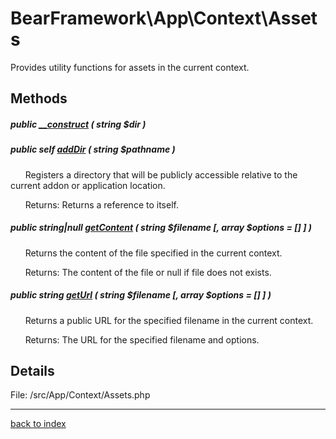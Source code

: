 # BearFramework\App\Context\Assets

Provides utility functions for assets in the current context.

## Methods

##### public [__construct](bearframework.app.context.assets.__construct.method.md) ( string $dir )

##### public self [addDir](bearframework.app.context.assets.adddir.method.md) ( string $pathname )

&nbsp;&nbsp;&nbsp;&nbsp;&nbsp;&nbsp;Registers a directory that will be publicly accessible relative to the current addon or application location.

&nbsp;&nbsp;&nbsp;&nbsp;&nbsp;&nbsp;Returns: Returns a reference to itself.

##### public string|null [getContent](bearframework.app.context.assets.getcontent.method.md) ( string $filename [, array $options = [] ] )

&nbsp;&nbsp;&nbsp;&nbsp;&nbsp;&nbsp;Returns the content of the file specified in the current context.

&nbsp;&nbsp;&nbsp;&nbsp;&nbsp;&nbsp;Returns: The content of the file or null if file does not exists.

##### public string [getUrl](bearframework.app.context.assets.geturl.method.md) ( string $filename [, array $options = [] ] )

&nbsp;&nbsp;&nbsp;&nbsp;&nbsp;&nbsp;Returns a public URL for the specified filename in the current context.

&nbsp;&nbsp;&nbsp;&nbsp;&nbsp;&nbsp;Returns: The URL for the specified filename and options.

## Details

File: /src/App/Context/Assets.php

---

[back to index](index.md)

